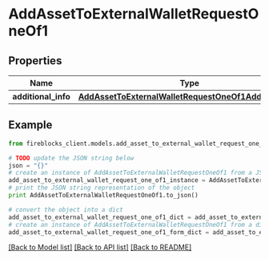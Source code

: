 # AddAssetToExternalWalletRequestOneOf1


## Properties

Name | Type | Description | Notes
------------ | ------------- | ------------- | -------------
**additional_info** | [**AddAssetToExternalWalletRequestOneOf1AdditionalInfo**](AddAssetToExternalWalletRequestOneOf1AdditionalInfo.md) |  | 

## Example

```python
from fireblocks_client.models.add_asset_to_external_wallet_request_one_of1 import AddAssetToExternalWalletRequestOneOf1

# TODO update the JSON string below
json = "{}"
# create an instance of AddAssetToExternalWalletRequestOneOf1 from a JSON string
add_asset_to_external_wallet_request_one_of1_instance = AddAssetToExternalWalletRequestOneOf1.from_json(json)
# print the JSON string representation of the object
print AddAssetToExternalWalletRequestOneOf1.to_json()

# convert the object into a dict
add_asset_to_external_wallet_request_one_of1_dict = add_asset_to_external_wallet_request_one_of1_instance.to_dict()
# create an instance of AddAssetToExternalWalletRequestOneOf1 from a dict
add_asset_to_external_wallet_request_one_of1_form_dict = add_asset_to_external_wallet_request_one_of1.from_dict(add_asset_to_external_wallet_request_one_of1_dict)
```
[[Back to Model list]](../README.md#documentation-for-models) [[Back to API list]](../README.md#documentation-for-api-endpoints) [[Back to README]](../README.md)


